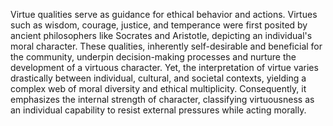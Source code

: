 
Virtue qualities serve as guidance for ethical behavior and actions. Virtues such as wisdom, courage, justice, and temperance were first posited by ancient philosophers like Socrates and Aristotle, depicting an individual's moral character. These qualities, inherently self-desirable and beneficial for the community, underpin decision-making processes and nurture the development of a virtuous character. Yet, the interpretation of virtue varies drastically between individual, cultural, and societal contexts, yielding a complex web of moral diversity and ethical multiplicity. Consequently, it emphasizes the internal strength of character, classifying virtuousness as an individual capability to resist external pressures while acting morally.


